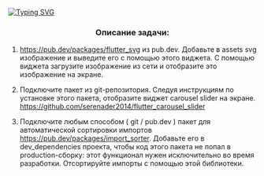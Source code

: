 [![Typing SVG](http://readme-typing-svg.herokuapp.com?font=Fira+Code&pause=1000&width=435&lines=skillbox1)](https://git.io/typing-svg)

<h3 align="center">Описание задачи:</h3>

1. https://pub.dev/packages/flutter_svg из pub.dev. Добавьте в assets svg изображение и выведите его с помощью этого виджета. С помощью виджета загрузите изображение из сети и отобразите это изображение на экране.

2. Подключите пакет из git-репозитория. Следуя инструкциям по установке этого пакета, отобразите виджет carousel slider на экране. https://github.com/serenader2014/flutter_carousel_slider 


3. Подключите любым способом ( git / pub.dev ) пакет для автоматической сортировки импортов https://pub.dev/packages/import_sorter. Добавьте его в dev_dependencies проекта, чтобы код этого пакета не попал в production-сборку: этот функционал нужен исключительно во время разработки. Отсортируйте импорты с помощью этой библиотеки.

